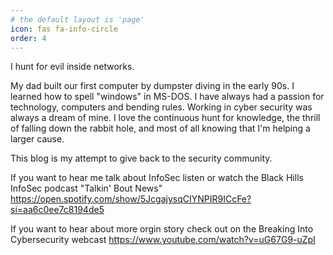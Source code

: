 ```yaml
---
# the default layout is 'page'
icon: fas fa-info-circle
order: 4
---
```


I hunt for evil inside networks.

My dad built our first computer by dumpster diving in the early 90s. I learned how to spell "windows" in MS-DOS. I have always had a passion for technology, computers and bending rules. Working in cyber security was always a dream of mine. I love the continuous hunt for knowledge, the thrill of falling down the rabbit hole, and most of all knowing that I'm helping a larger cause.

This blog is my attempt to give back to the security community.

If you want to hear me talk about InfoSec listen or watch the Black Hills InfoSec podcast "Talkin' Bout News"
https://open.spotify.com/show/5JcgajysqCIYNPIR9ICcFe?si=aa6c0ee7c8194de5

If you want to hear about more orgin story check out on the Breaking Into Cybersecurity webcast
https://www.youtube.com/watch?v=uG67G9-uZpI

